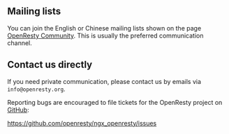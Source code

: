 <!---
    @title         Contact Us
    @creator       Yichun Zhang
    @created       2011-06-21 04:14 GMT
    @modifier      Yichun Zhang
    @modifier_link yichun-zhang
    @modified      2015-12-29 22:35 GMT
    @changes       23
--->

Mailing lists
--------

You can join the English or Chinese mailing lists shown on the page [OpenResty Community](community.html).
This is usually the preferred communication channel.

Contact us directly
--------

If you need private communication, please contact us by emails via `info@openresty.org`.

Reporting bugs are encouraged to file tickets for the OpenResty project
on [GitHub](github.html):

https://github.com/openresty/ngx_openresty/issues
